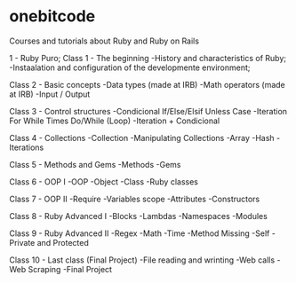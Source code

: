 # onebitcode
Courses and tutorials about Ruby and Ruby on Rails

1 - Ruby Puro;
Class 1 - The beginning
-History and characteristics of Ruby;
-Instaalation and configuration of the developmente environment;

Class 2 - Basic concepts
-Data types (made at IRB)
-Math operators (made at IRB)
-Input / Output

Class 3 - Control structures
-Condicional
If/Else/Elsif
Unless
Case
-Iteration
For
While
Times
Do/While (Loop)
-Iteration + Condicional

Class 4 - Collections
-Collection
-Manipulating Collections
-Array
-Hash
-Iterations

Class 5 - Methods and Gems
-Methods
-Gems

Class 6 - OOP I
-OOP
-Object
-Class
-Ruby classes

Class 7 - OOP II
-Require
-Variables scope
-Attributes
-Constructors

Class 8 - Ruby Advanced I
-Blocks
-Lambdas
-Namespaces
-Modules

Class 9 - Ruby Advanced II
-Regex
-Math
-Time
-Method Missing
-Self
-Private and Protected

Class 10 - Last class (Final Project)
-File reading and wrinting
-Web calls
-Web Scraping
-Final Project







